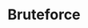 ---
layout: posts_by_category
categories: bruteforce
title: Bruteforce
permalink: /category/bruteforce
---